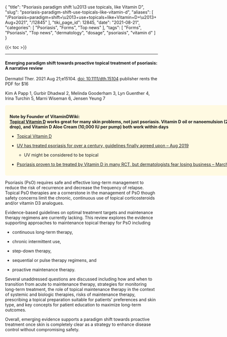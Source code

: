 {
    "title": "Psoriasis paradigm shift \u2013 use topicals, like Vitamin D",
    "slug": "psoriasis-paradigm-shift-use-topicals-like-vitamin-d",
    "aliases": [
        "/Psoriasis+paradigm+shift+\u2013+use+topicals+like+Vitamin+D+\u2013+Aug+2021",
        "/12845"
    ],
    "tiki_page_id": 12845,
    "date": "2021-08-21",
    "categories": [
        "Psoriasis",
        "Forms",
        "Top news"
    ],
    "tags": [
        "Forms",
        "Psoriasis",
        "Top news",
        "dermatology",
        "dosage",
        "psoriasis",
        "vitamin d"
    ]
}


{{< toc >}} 

---

#### Emerging paradigm shift towards proactive topical treatment of psoriasis: A narrative review

Dermatol Ther. 2021 Aug 21;e15104. [doi: 10.1111/dth.15104](https://doi.org/10.1111/dth.15104) publisher rents the PDF for $16

Kim A Papp 1, Gurbir Dhadwal 2, Melinda Gooderham 3, Lyn Guenther 4, Irina Turchin 5, Marni Wiseman 6, Jensen Yeung 7

<div class="border" style="background-color:#FFFAE2;padding:15px;margin:10px 0;border-radius:5px;width:800px">

 **Note by Founder of VitaminDWiki:   
[Topical Vitamin D](/posts/topical-vitamin-d) works great for many skin problems, not just psoriasis. Vitamin D oil or nanoemulsion (2,000 IU per drop), and Vitamin D Aloe Cream (10,000 IU per pump) both work within days**  

* [Topical Vitamin D](/posts/topical-vitamin-d)

* [UV has treated psoriasis for over a century, guidelines finally agreed upon – Aug 2019](/posts/uv-has-treated-psoriasis-for-over-a-century-guidelines-finally-agreed-upon)

   * UV might be considered to be topical

* [Psoriasis proven to be treated by Vitamin D in many RCT, but dermatologists fear losing business – March 2015](/posts/psoriasis-proven-to-be-treated-by-vitamin-d-in-many-rct-but-dermatologists-fear-losing-business)

</div>

Psoriasis (PsO) requires safe and effective long-term management to reduce the risk of recurrence and decrease the frequency of relapse. Topical PsO therapies are a cornerstone in the management of PsO though safety concerns limit the chronic, continuous use of topical corticosteroids and/or vitamin D3 analogues. 

Evidence-based guidelines on optimal treatment targets and maintenance therapy regimens are currently lacking. This review explores the evidence supporting approaches to maintenance topical therapy for PsO including

* continuous long-term therapy, 

* chronic intermittent use, 

* step-down therapy, 

* sequential or pulse therapy regimens, and 

* proactive maintenance therapy. 

Several unaddressed questions are discussed including how and when to transition from acute to maintenance therapy, strategies for monitoring long-term treatment, the role of topical maintenance therapy in the context of systemic and biologic therapies, risks of maintenance therapy, prescribing a topical preparation suitable for patients' preferences and skin type, and key concepts for patient education to maximize long-term outcomes. 

Overall, emerging evidence supports a paradigm shift towards proactive treatment once skin is completely clear as a strategy to enhance disease control without compromising safety.